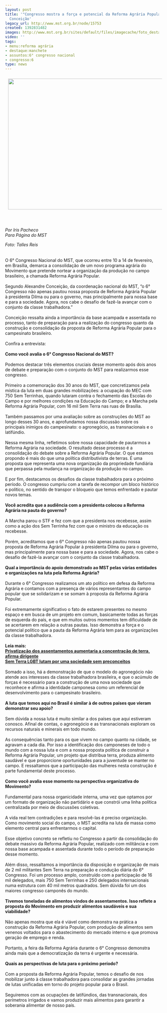 ```yaml
---
layout: post
title: '"Congresso mostra a força e potencial da Reforma Agrária Popular", afirma
  Conceição'
legacy_url: http://www.mst.org.br/node/15753
created: 1392831482
images: http://www.mst.org.br/sites/default/files/imagecache/foto_destaque/congresso_talles!.jpg
video: ''
tags:
- menu:reforma agrária
- destaque:manchete
- assuntos:6° congresso nacional
- congresso:6
type: news
---
```

<p><img style="margin: 10px;" src="/sites/default/files/congresso_talles.jpg" alt="" width="640" height="427"></p><p><br><br><em>Por Iris Pacheco <br>Para Página do MST</em></p><p><em>Foto: Talles Reis</em><br><br><br>O 6° Congresso Nacional do MST, que ocorreu entre 10 a 14 de fevereiro, em Brasília, demarca a consolidação de um novo programa agrária do Movimento que pretende nortear a organização da produção no campo brasileiro, a chamada Reforma Agrária Popular. <br><br>Segundo Alexandre Conceição, da coordenação nacional do MST, “o 6° Congresso não apenas pautou nossa proposta de Reforma Agrária Popular à presidenta Dilma ou para o governo, mas principalmente para nossa base e para a sociedade. Agora, nos cabe o desafio de fazê-la avançar com o conjunto da classe trabalhadora.”<br><br>Conceição ressalta ainda a importância da base acampada e assentada no processo, tanto de preparação para a realização do congresso quanto da construção e consolidação da proposta de Reforma Agrária Popular para o campesinato brasileiro. <br><br>Confira a entrevista:<br><br><strong>Como você avalia o 6° Congresso Nacional do MST?<br></strong><br>Podemos destacar três elementos cruciais desse momento após dois anos de debate e preparação com o conjunto do MST para realizarmos esse congresso.<br><br>Primeiro a comemoração dos 30 anos do MST, que concretizamos pela mística da luta em duas grandes mobilizações: a ocupação do MEC com 750 Sem Terrinhas, quando lutaram contra o fechamento das Escolas do Campo e por melhores condições na Educação do Campo; e a Marcha pela Reforma Agrária Popular, com 16 mil Sem Terra nas ruas de Brasília.<br><br>Também passamos por uma avaliação sobre as construções do MST ao longo desses 30 anos, e aprofundamos nossa discussão sobre os principais inimigos do campesinato: o agronegócio, as transnacionais e o latifúndio. <br><br>Nessa mesma linha, refletimos sobre nossa capacidade de pautarmos a Reforma Agrária na sociedade. O resultado desse processo é a consolidação do debate sobre a Reforma Agrária Popular. O que estamos propondo é mais do que uma política distributivista de terras. É uma proposta que representa uma nova organização da propriedade fundiária que perpassa pela mudança na organização da produção no campo. <br><br>E por fim, destacamos os desafios da classe trabalhadora para o próximo período. O congresso cumpriu com a tarefa de recompor um bloco histórico e político, no sentido de transpor o bloqueio que temos enfrentado e pautar novos temas.&nbsp; <br><strong><br>Você acredita que a audiência com a presidenta colocou a Reforma Agrária na pauta do governo?</strong><br><br>A Marcha parou o STF e fez com que a presidenta nos recebesse, assim como a ação dos Sem Terrinha fez com que o ministro da educação os recebesse. <br><br>Porém, acreditamos que o 6° Congresso não apenas pautou nossa proposta de Reforma Agrária Popular à presidenta Dilma ou para o governo, mas principalmente para nossa base e para a sociedade. Agora, nos cabe o desafio de fazê-la avançar com o conjunto da classe trabalhadora. <br><br><strong>Qual a importância do apoio demonstrado ao MST pelas várias entidades e organizações na luta pela Reforma Agrária?<br></strong><br>Durante o 6° Congresso realizamos um ato político em defesa da Reforma Agrária e contamos com a presença de vários representantes do campo popular que se solidarizam e se somam à proposta da Reforma Agrária Popular. <br><br>Foi extremamente significativo o fato de estarem presentes no mesmo espaço e em busca de um projeto em comum, basicamente todas as forças de esquerda do país, e que em muitos outros momentos tem dificuldade de se acertarem em relação a outras pautas. Isso demonstra a força e o potencial político que a pauta da Reforma Agrária tem para as organizações da classe trabalhadora.<br><br><strong>Leia mais:<br></strong><a href="http://www.mst.org.br/node/15743"><strong>Privatização dos assentamentos aumentaria a concentração de terra, afirma dirigente <br></strong></a><a href="http://www.mst.org.br/node/15752"><strong>Sem Terra LGBT lutam por uma sociedade sem preconceitos <br></strong></a>&nbsp; <br>Somado a isso, há a demonstração de que o modelo do agronegócio não atende aos interesses da classe trabalhadora brasileira, e que o acúmulo de forças é necessário para a construção de uma nova sociedade que reconhece e afirma a identidade camponesa como um referencial de desenvolvimento para o campesinato brasileiro. <br><br><strong>A luta que temos aqui no Brasil é similar à de outros países que vieram demonstrar seu apoio?<br></strong><br>Sem dúvida a nossa luta é muito similar a dos países que aqui estiveram conosco. Afinal de contas, o agronegócio e as transnacionais exploram os recursos naturais e minerais em todo mundo. <br><br>As consequências tanto para os que vivem no campo quanto na cidade, se agravam a cada dia. Por isso a identificação dos camponeses de todo o mundo com a nossa luta e com a nossa proposta política de construir a Reforma Agrária Popular, um projeto que distribua terra, produza alimento saudável e que proporcione oportunidades para a juventude se manter no campo. E ressaltamos que a participação das mulheres nesta construção é parte fundamental deste processo.<br><br><strong>Como você avalia esse momento na perspectiva organizativa do Movimento?</strong><br>&nbsp;<br>Fundamental para nossa organicidade interna, uma vez que optamos por um formato de organização não partidário e que constrói uma linha política centralizada por meio de discussões coletivas. <br><br>A vida real tem contradições e para resolvê-las é preciso organização. Como movimento social do campo, o MST acredita na luta de massa como elemento central para enfrentarmos o capital. <br><br>Esse objetivo concreto se refletiu no Congresso a partir da consolidação do debate massivo da Reforma Agrária Popular, realizado com militância e com nossa base acampada e assentada durante todo o período de preparação desse momento. <br><br>Além disso, ressaltamos a importância da disposição e organização de mais de 2 mil militantes Sem Terra na preparação e condução diária do 6° Congresso. Foi um processo amplo, construído com a participação de 16 mil delegados, mais 750 Sem Terrinhas e 250 delegados internacionais numa estrutura com 40 mil metros quadrados. Sem dúvida foi um dos maiores congresso camponês do mundo.<br><br><strong>Tivemos toneladas de alimentos vindos de assentamentos. Isso reflete a proposta do Movimento em produzir alimentos saudáveis e sua viabilidade?<br></strong><br>Não apenas mostra que ela é viável como demonstra na prática a construção da Reforma Agrária Popular, com produção de alimentos sem venenos voltados para o abastecimento do mercado interno e que promova geração de emprego e renda. <br><br>Portanto, a feira da Reforma Agrária durante o 6° Congresso demonstra ainda mais que a democratização da terra é urgente e necessária. <br><br><strong>Quais as perspectivas de luta para o próximo período?<br></strong><br>Com a proposta da Reforma Agrária Popular, temos o desafio de nos mobilizar junto à classe trabalhadora para consolidar as grandes jornadas de lutas unificadas em torno do projeto popular para o Brasil. <br><br>Seguiremos com as ocupações de latifúndios, das transnacionais, dos perímetros irrigados e vamos produzir mais alimentos para garantir a soberania alimentar de nosso país.</p>
